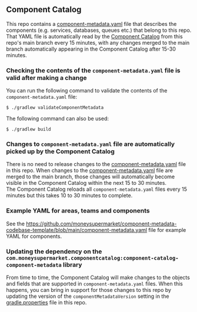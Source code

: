 ## Component Catalog

This repo contains a [component-metadata.yaml](component-metadata.yaml) file that describes the components (e.g. services, databases, queues etc.) that belong
to this repo.  That YAML file is automatically read by the [Component Catalog](https://github.com/moneysupermarket/component-catalog) from this repo's
main branch every 15 minutes, with any changes merged to the main branch automatically appearing in the Component Catalog after 15-30 minutes.

### Checking the contents of the `component-metadata.yaml` file is valid after making a change

You can run the following command to validate the contents of the `component-metadata.yaml` file:

```shell
$ ./gradlew validateComponentMetadata
```

The following command can also be used:

```shell
$ ./gradlew build
```

### Changes to `component-metadata.yaml` file are automatically picked up by the Component Catalog

There is no need to release changes to the [component-metadata.yaml](component-metadata.yaml) file in this repo.
When changes to the [component-metadata.yaml](component-metadata.yaml) file are merged to the main branch,
those changes will automatically become visible in the Component Catalog within the next 15 to 30 minutes.  
The Component Catalog reloads all `component-metadata.yaml` files every 15 minutes but this takes 10 to 30
minutes to complete.

### Example YAML for areas, teams and components

See the https://github.com/moneysupermarket/component-metadata-codebase-template/blob/main/component-metadata.yaml
file for example YAML for components.

### Updating the dependency on the `com.moneysupermarket.componentcatalog:component-catalog-component-metadata` library

From time to time, the Component Catalog will make changes to the objects and fields that are supported in
`component-metadata.yaml` files. When this happens, you can bring in support for those changes to this repo by
updating the version of the `componentMetadataVersion` setting in the [gradle.properties](gradle.properties)
file in this repo.
